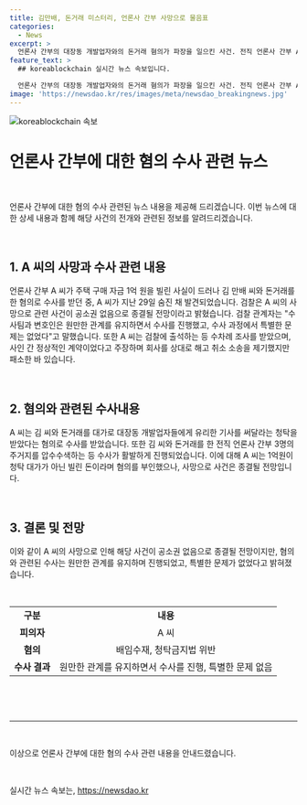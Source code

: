 ```yaml
---
title: 김만배, 돈거래 미스터리, 언론사 간부 사망으로 물음표
categories:
  - News
excerpt: >
  언론사 간부의 대장동 개발업자와의 돈거래 혐의가 파장을 일으킨 사건. 전직 언론사 간부 A씨가 김 씨에게 1억 원을 빌린 사실이 드러나, 청탁 혐의 등으로 수사를 받았으나 A씨는 30일 오후 단양 야산에서 숨진 채 발견되었다. 검찰은 해당 사건 관련해 수사과정에 문제가 없다는 입장이며, A씨의 사망으로 공소권 없음으로 종결될 전망이다. A씨 측은 검찰의 수사과정에 특별한 이의를 제기하지 않겠다는 입장이다.
feature_text: >
  ## koreablockchain 실시간 뉴스 속보입니다.

  언론사 간부의 대장동 개발업자와의 돈거래 혐의가 파장을 일으킨 사건. 전직 언론사 간부 A씨가 김 씨에게 1억 원을 빌린 사실이 드러나, 청탁 혐의 등으로 수사를 받았으나 A씨는 30일 오후 단양 야산에서 숨진 채 발견되었다. 검찰은 해당 사건 관련해 수사과정에 문제가 없다는 입장이며, A씨의 사망으로 공소권 없음으로 종결될 전망이다. A씨 측은 검찰의 수사과정에 특별한 이의를 제기하지 않겠다는 입장이다.
image: 'https://newsdao.kr/res/images/meta/newsdao_breakingnews.jpg'
---
```


<p><img src="https://newsdao.kr/res/images/meta/newsdao_breakingnews.jpg" alt="koreablockchain 속보" /></p>

<h1 data-ke-size="size26"><b>언론사 간부에 대한 혐의 수사 관련 뉴스</b></h1>

<p data-ke-size="size16">&nbsp;</p>

<p>언론사 간부에 대한 혐의 수사 관련된 뉴스 내용을 제공해 드리겠습니다. 이번 뉴스에 대한 상세 내용과 함께 해당 사건의 전개와 관련된 정보를 알려드리겠습니다.</p>

<p data-ke-size="size16">&nbsp;</p>

<h2 data-ke-size="size26">1. A 씨의 사망과 수사 관련 내용</h2>

<p data-ke-size="size16">언론사 간부 A 씨가 주택 구매 자금 1억 원을 빌린 사실이 드러나 김 만배 씨와 돈거래를 한 혐의로 수사를 받던 중, A 씨가 지난 29일 숨진 채 발견되었습니다. 검찰은 A 씨의 사망으로 관련 사건이 공소권 없음으로 종결될 전망이라고 밝혔습니다. 검찰 관계자는 "수사팀과 변호인은 원만한 관계를 유지하면서 수사를 진행했고, 수사 과정에서 특별한 문제는 없었다"고 말했습니다. 또한 A 씨는 검찰에 출석하는 등 수차례 조사를 받았으며, 사인 간 정상적인 계약이었다고 주장하며 회사를 상대로 해고 취소 소송을 제기했지만 패소한 바 있습니다.</p>

<p data-ke-size="size16">&nbsp;</p>

<h2 data-ke-size="size26">2. 혐의와 관련된 수사내용</h2>

<p data-ke-size="size16">A 씨는 김 씨와 돈거래를 대가로 대장동 개발업자들에게 유리한 기사를 써달라는 청탁을 받았다는 혐의로 수사를 받았습니다. 또한 김 씨와 돈거래를 한 전직 언론사 간부 3명의 주거지를 압수수색하는 등 수사가 활발하게 진행되었습니다. 이에 대해 A 씨는 1억원이 청탁 대가가 아닌 빌린 돈이라며 혐의를 부인했으나, 사망으로 사건은 종결될 전망입니다.</p>

<p data-ke-size="size16">&nbsp;</p>

<h2 data-ke-size="size26">3. 결론 및 전망</h2>

<p data-ke-size="size16">이와 같이 A 씨의 사망으로 인해 해당 사건이 공소권 없음으로 종결될 전망이지만, 혐의와 관련된 수사는 원만한 관계를 유지하며 진행되었고, 특별한 문제가 없었다고 밝혀졌습니다.</p>

<p data-ke-size="size16">&nbsp;</p>

<table>
    <tbody>
        <tr>
            <td style="text-align: center; height: 17px;"><b>구분</b></td>
            <td style="text-align: center; height: 17px;"><b>내용</b></td>
        </tr>
        <tr>
            <td style="text-align: center; height: 17px;"><b>피의자</b></td>
            <td style="text-align: center; height: 17px;">A 씨</td>
        </tr>
        <tr>
            <td style="text-align: center; height: 17px;"><b>혐의</b></td>
            <td style="text-align: center; height: 17px;">배임수재, 청탁금지법 위반</td>
        </tr>
        <tr>
            <td style="text-align: center; height: 17px;"><b>수사 결과</b></td>
            <td style="text-align: center; height: 17px;">원만한 관계를 유지하면서 수사를 진행, 특별한 문제 없음</td>
        </tr>
    </tbody>
</table>

<p data-ke-size="size16">&nbsp;</p>

<p data-ke-size="size16">&nbsp;</p>

<hr>

<p data-ke-size="size16">&nbsp;</p>

<p>이상으로 언론사 간부에 대한 혐의 수사 관련 내용을 안내드렸습니다.</p>

<p data-ke-size="size16">&nbsp;</p>
실시간 뉴스 속보는, <a href="https://newsdao.kr" rel="dofollow">https://newsdao.kr</a>


